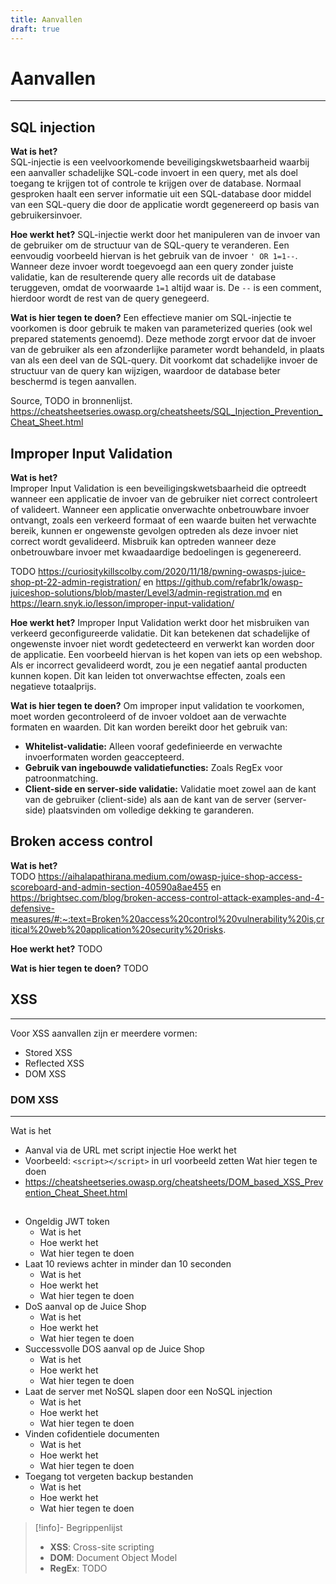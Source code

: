 ```yaml
---
title: Aanvallen
draft: true
---
```

# Aanvallen
---

## SQL injection
**Wat is het?**  
SQL-injectie is een veelvoorkomende beveiligingskwetsbaarheid waarbij een aanvaller schadelijke SQL-code invoert in een query, met als doel toegang te krijgen tot of controle te krijgen over de database. Normaal gesproken haalt een server informatie uit een SQL-database door middel van een SQL-query die door de applicatie wordt gegenereerd op basis van gebruikersinvoer.

**Hoe werkt het?**
SQL-injectie werkt door het manipuleren van de invoer van de gebruiker om de structuur van de SQL-query te veranderen. Een eenvoudig voorbeeld hiervan is het gebruik van de invoer `' OR 1=1--`. Wanneer deze invoer wordt toegevoegd aan een query zonder juiste validatie, kan de resulterende query alle records uit de database teruggeven, omdat de voorwaarde `1=1` altijd waar is. De `--` is een comment, hierdoor wordt de rest van de query genegeerd.

**Wat is hier tegen te doen?**
Een effectieve manier om SQL-injectie te voorkomen is door gebruik te maken van parameterized queries (ook wel prepared statements genoemd). Deze methode zorgt ervoor dat de invoer van de gebruiker als een afzonderlijke parameter wordt behandeld, in plaats van als een deel van de SQL-query. Dit voorkomt dat schadelijke invoer de structuur van de query kan wijzigen, waardoor de database beter beschermd is tegen aanvallen.

Source, TODO in bronnenlijst. https://cheatsheetseries.owasp.org/cheatsheets/SQL_Injection_Prevention_Cheat_Sheet.html
## Improper Input Validation
**Wat is het?**  
Improper Input Validation is een beveiligingskwetsbaarheid die optreedt wanneer een applicatie de invoer van de gebruiker niet correct controleert of valideert. Wanneer een applicatie onverwachte onbetrouwbare invoer ontvangt, zoals een verkeerd formaat of een waarde buiten het verwachte bereik, kunnen er ongewenste gevolgen optreden als deze invoer niet correct wordt gevalideerd. Misbruik kan optreden wanneer deze onbetrouwbare invoer met kwaadaardige bedoelingen is gegenereerd.

TODO https://curiositykillscolby.com/2020/11/18/pwning-owasps-juice-shop-pt-22-admin-registration/ en https://github.com/refabr1k/owasp-juiceshop-solutions/blob/master/Level3/admin-registration.md en https://learn.snyk.io/lesson/improper-input-validation/

**Hoe werkt het?**
Improper Input Validation werkt door het misbruiken van verkeerd geconfigureerde validatie. Dit kan betekenen dat schadelijke of ongewenste invoer niet wordt gedetecteerd en verwerkt kan worden door de applicatie. Een voorbeeld hiervan is het kopen van iets op een webshop. Als er incorrect gevalideerd wordt, zou je een negatief aantal producten kunnen kopen. Dit kan leiden tot onverwachtse effecten, zoals een negatieve totaalprijs.

**Wat is hier tegen te doen?**
Om improper input validation te voorkomen, moet worden gecontroleerd of de invoer voldoet aan de verwachte formaten en waarden. Dit kan worden bereikt door het gebruik van:

- **Whitelist-validatie:** Alleen vooraf gedefinieerde en verwachte invoerformaten worden geaccepteerd.
- **Gebruik van ingebouwde validatiefuncties:** Zoals RegEx voor patroonmatching.
- **Client-side en server-side validatie:** Validatie moet zowel aan de kant van de gebruiker (client-side) als aan de kant van de server (server-side) plaatsvinden om volledige dekking te garanderen.
## Broken access control
**Wat is het?**  
TODO https://aihalapathirana.medium.com/owasp-juice-shop-access-scoreboard-and-admin-section-40590a8ae455 en https://brightsec.com/blog/broken-access-control-attack-examples-and-4-defensive-measures/#:~:text=Broken%20access%20control%20vulnerability%20is,critical%20web%20application%20security%20risks.

**Hoe werkt het?**
TODO

**Wat is hier tegen te doen?**
TODO
## XSS
---
Voor XSS aanvallen zijn er meerdere vormen:
- Stored XSS
- Reflected XSS
- DOM XSS


### DOM XSS
---
Wat is het
- Aanval via de URL met script injectie
Hoe werkt het
- Voorbeeld: `<script></script>` in url voorbeeld zetten
Wat hier tegen te doen
- https://cheatsheetseries.owasp.org/cheatsheets/DOM_based_XSS_Prevention_Cheat_Sheet.html



## 



- Ongeldig JWT token
	- Wat is het 
	- Hoe werkt het 
	- Wat hier tegen te doen
- Laat 10 reviews achter in minder dan 10 seconden
	- Wat is het 
	- Hoe werkt het 
	- Wat hier tegen te doen
- DoS aanval op de Juice Shop
	- Wat is het 
	- Hoe werkt het 
	- Wat hier tegen te doen
- Successvolle DOS aanval op de Juice Shop
	- Wat is het 
	- Hoe werkt het 
	- Wat hier tegen te doen
- Laat de server met NoSQL slapen door een NoSQL injection
	- Wat is het 
	- Hoe werkt het 
	- Wat hier tegen te doen
- Vinden cofidentiele documenten
	- Wat is het 
	- Hoe werkt het 
	- Wat hier tegen te doen
- Toegang tot vergeten backup bestanden
	- Wat is het 
	- Hoe werkt het 
	- Wat hier tegen te doen

>[!info]- Begrippenlijst
>- **XSS**: Cross-site scripting
>- **DOM**: Document Object Model
>- **RegEx**: TODO
